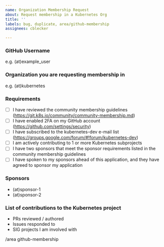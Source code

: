 ```yaml
---
name: Organization Membership Request
about: Request membership in a Kubernetes Org
title: ''
labels: bug, duplicate, area/github-membership
assignees: cblecker

---
```


### GitHub Username
e.g. (at)example_user

### Organization you are requesting membership in
e.g. (at)kubernetes

### Requirements
- [ ] I have reviewed the community membership guidelines (https://git.k8s.io/community/community-membership.md)
- [ ] I have enabled 2FA on my GitHub account (https://github.com/settings/security)
- [ ] I have subscribed to the kubernetes-dev e-mail list (https://groups.google.com/forum/#!forum/kubernetes-dev)
- [ ] I am actively contributing to 1 or more Kubernetes subprojects
- [ ] I have two sponsors that meet the sponsor requirements listed in the community membership guidelines
- [ ] I have spoken to my sponsors ahead of this application, and they have agreed to sponsor my application

### Sponsors
- (at)sponsor-1
- (at)sponsor-2

### List of contributions to the Kubernetes project
- PRs reviewed / authored
- Issues responded to
- SIG projects I am involved with

<!-- DO NOT EDIT BELOW THIS LINE -->
/area github-membership
